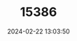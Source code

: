 ---
title: "15386"
category: "Ophisternon candidum"
draft: false
date: 2024-02-22 13:03:50
languages:
  English: ["Blind Cave Eel"]
---